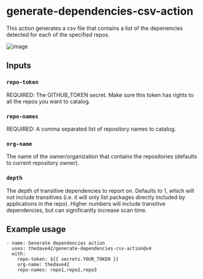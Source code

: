# generate-dependencies-csv-action

This action generates a csv file that contains a list of the depenencies detected for each of the specified repos.

![image](https://user-images.githubusercontent.com/50186003/110385625-06664900-8014-11eb-8f38-eda7789a797b.png)

## Inputs

### `repo-token`

REQUIRED: The GITHUB_TOKEN secret. Make sure this token has rights to all the repos you want to catalog.

### `repo-names`

REQUIRED: A comma separated list of repository names to catalog.

### `org-name`

The name of the owner/organization that contains the repositories (defaults to current repository owner).

### `depth`

The depth of transitive dependencies to report on.  Defaults to 1,  which will not include transitives (i.e. it will only list packages directly included by applications in the repo).  Higher numbers will include transitive dependencies, but can significantly increase scan time.



## Example usage

    - name: Generate dependencies action
      uses: thedave42/generate-dependencies-csv-action@v4
      with:
        repo-token: ${{ secrets.YOUR_TOKEN }}
        org-name: thedave42
        repo-names: repo1,repo2,repo3
